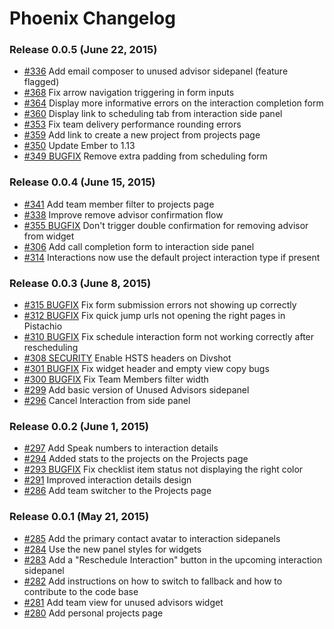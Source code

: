 # Phoenix Changelog

### Release 0.0.5 (June 22, 2015)

- [#336](https://github.com/alphasights/phoenix/pull/336) Add email composer to unused advisor sidepanel (feature flagged)
- [#368](https://github.com/alphasights/phoenix/pull/368) Fix arrow navigation triggering in form inputs
- [#364](https://github.com/alphasights/phoenix/pull/364) Display more informative errors on the interaction completion form
- [#360](https://github.com/alphasights/phoenix/pull/360) Display link to scheduling tab from interaction side panel
- [#353](https://github.com/alphasights/phoenix/pull/353) Fix team delivery performance rounding errors
- [#359](https://github.com/alphasights/phoenix/pull/359) Add link to create a new project from projects page
- [#350](https://github.com/alphasights/phoenix/pull/350) Update Ember to 1.13
- [#349 BUGFIX](https://github.com/alphasights/phoenix/pull/349) Remove extra padding from scheduling form

### Release 0.0.4 (June 15, 2015)

- [#341](https://github.com/alphasights/phoenix/pull/341) Add team member filter to projects page
- [#338](https://github.com/alphasights/phoenix/pull/338) Improve remove advisor confirmation flow
- [#355 BUGFIX](https://github.com/alphasights/phoenix/pull/335) Don't trigger double confirmation for removing advisor from widget
- [#306](https://github.com/alphasights/phoenix/pull/306) Add call completion form to interaction side panel
- [#314](https://github.com/alphasights/phoenix/pull/314) Interactions now use the default project interaction type if present

### Release 0.0.3 (June 8, 2015)

- [#315 BUGFIX](https://github.com/alphasights/phoenix/pull/315) Fix form submission errors not showing up correctly
- [#312 BUGFIX](https://github.com/alphasights/phoenix/pull/312) Fix quick jump urls not opening the right pages in Pistachio
- [#310 BUGFIX](https://github.com/alphasights/phoenix/pull/310) Fix schedule interaction form not working correctly after rescheduling
- [#308 SECURITY](https://github.com/alphasights/phoenix/pull/308) Enable HSTS headers on Divshot
- [#301 BUGFIX](https://github.com/alphasights/phoenix/pull/301) Fix widget header and empty view copy bugs
- [#300 BUGFIX](https://github.com/alphasights/phoenix/pull/300) Fix Team Members filter width
- [#299](https://github.com/alphasights/phoenix/pull/299) Add basic version of Unused Advisors sidepanel
- [#296](https://github.com/alphasights/phoenix/pull/296) Cancel Interaction from side panel

### Release 0.0.2 (June 1, 2015)

- [#297](https://github.com/alphasights/phoenix/pull/297) Add Speak numbers to interaction details
- [#294](https://github.com/alphasights/phoenix/pull/294) Added stats to the projects on the Projects page
- [#293 BUGFIX](https://github.com/alphasights/phoenix/pull/293) Fix checklist item status not displaying the right color
- [#291](https://github.com/alphasights/phoenix/pull/291) Improved interaction details design
- [#286](https://github.com/alphasights/phoenix/pull/286) Add team switcher to the Projects page

### Release 0.0.1 (May 21, 2015)

- [#285](https://github.com/alphasights/phoenix/pull/285) Add the primary contact avatar to interaction sidepanels
- [#284](https://github.com/alphasights/phoenix/pull/284) Use the new panel styles for widgets
- [#283](https://github.com/alphasights/phoenix/pull/283) Add a "Reschedule Interaction" button in the upcoming interaction sidepanel
- [#282](https://github.com/alphasights/phoenix/pull/282) Add instructions on how to switch to fallback and how to contribute to the code base
- [#281](https://github.com/alphasights/phoenix/pull/281) Add team view for unused advisors widget
- [#280](https://github.com/alphasights/phoenix/pull/280) Add personal projects page
